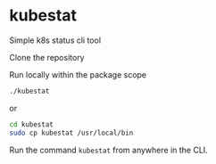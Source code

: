 # kubestat

Simple k8s status cli tool

Clone the repository

Run locally within the package scope

```bash
./kubestat
```

or

```bash
cd kubestat
sudo cp kubestat /usr/local/bin
```

Run the command  `kubestat` from anywhere in the CLI.

